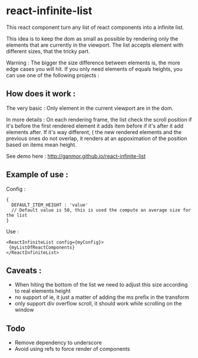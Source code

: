 react-infinite-list
===================

This react component turn any list of react components into a infinite list.

This idea is to keep the dom as small as possible by rendering only the elements that are currently in the viewport.
The list accepts element with different sizes, that the tricky part.


Warning : The bigger the size difference between elements is, the more edge cases you will hit.
If you only need elements of equals heights, you can use one of the following projects :


How does it work :
-----------------

The very basic : 
Only element in the current viewport are in the dom.

In more details :
On each rendering frame, the list check the scroll position if it's before the first rendered element it adds item before if it's after it add elements after. 
If it's way different, ( the new rendered elements and the previous ones do not overlap, it renders at an appoximation of the position based on items mean height.

See demo here : http://ganmor.github.io/react-infinite-list

Example of use :
--------------

Config :
```
{
  DEFAULT_ITEM_HEIGHT : 'value'
  // Default value is 50, this is used the compute an average size for the list
}
```

Use :
 ```
<ReactInfiniteList config={myConfig}>
  {myListOfReactComponents}
</ReactInfiniteList>
 ```
 
Caveats :
------ 
- When hiting the bottom of the list we need to adjust this size according to real elements height
- no support of ie, it just a matter of adding the ms prefix in the transform
- only support div overflow scroll, it should work while scrolling on the window

Todo
----
- Remove dependency to underscore
- Avoid using refs to force render of components
